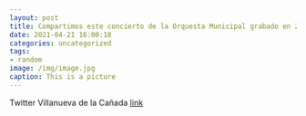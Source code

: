 ```yaml
---
layout: post
title: Compartimos este concierto de la Orquesta Municipal grabado en 2016 en la Biblioteca F. Lázaro Carreter. ¡Gracias a la Escuela M...
date: 2021-04-21 16:00:18
categories: uncategorized
tags:
- random
image: /img/image.jpg
caption: This is a picture
---
```

Twitter Villanueva de la Cañada [link](https://twitter.com/AytoVDLCanada/status/1384554574955130887)
